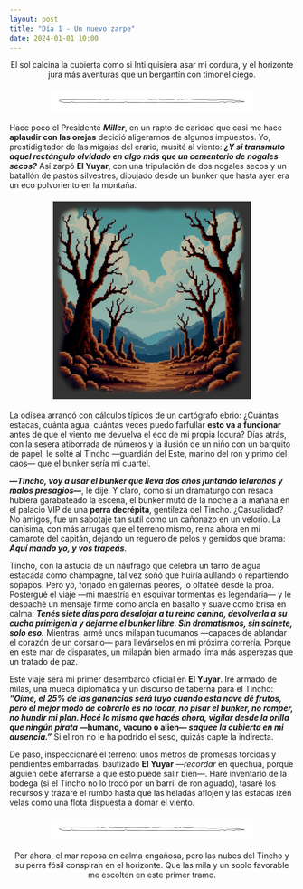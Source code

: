 ```yaml
---
layout: post
title: "Día 1 - Un nuevo zarpe"
date: 2024-01-01 10:00
---
```

<div style="text-align: center;">
  <p>El sol calcina la cubierta como si Inti quisiera asar mi cordura, y el horizonte jura más aventuras que un bergantín con timonel ciego.</p>
</div>

<img src="/assets/images/separador.png" alt="Separador" style="display: block; margin: 20px auto;">

Hace poco el Presidente **_Miller_**, en un rapto de caridad que casi me hace **aplaudir con las orejas** decidió aligerarnos de algunos impuestos. Yo, prestidigitador de las migajas del erario, musité al viento: **_¿Y si transmuto aquel rectángulo olvidado en algo más que un cementerio de nogales secos?_** Así zarpó **El Yuyar**, con una tripulación de dos nogales secos y un batallón de pastos silvestres, dibujado desde un bunker que hasta ayer era un eco polvoriento en la montaña.

<img src="/assets/images/nogales.jpg" alt="Nogales Secos" style="display: block; margin: 20px auto;">

La odisea arrancó con cálculos típicos de un cartógrafo ebrio: ¿Cuántas estacas, cuánta agua, cuántas veces puedo farfullar **esto va a funcionar** antes de que el viento me devuelva el eco de mi propia locura? Días atrás, con la sesera atiborrada de números y la ilusión de un niño con un barquito de papel, le solté al Tincho —guardián del Este, marino del ron y primo del caos— que el bunker sería mi cuartel.
<br>

**—_Tincho, voy a usar el bunker que lleva dos años juntando telarañas y malos presagios_—**, le dije. Y claro, como si un dramaturgo con resaca hubiera garabateado la escena, el bunker mutó de la noche a la mañana en el palacio VIP de una **perra decrépita**, gentileza del Tincho. ¿Casualidad? No amigos, fue un sabotaje tan sutil como un cañonazo en un velorio. La canísima, con más arrugas que el terreno mismo, reina ahora en mi camarote del capitán, dejando un reguero de pelos y gemidos que brama: **_Aquí mando yo, y vos trapeás_**.
<br>

Tincho, con la astucia de un náufrago que celebra un tarro de agua estacada como champagne, tal vez soñó que huiría aullando o repartiendo sopapos. Pero yo, forjado en galernas peores, lo olfateé desde la proa. Postergué el viaje —mi maestría en esquivar tormentas es legendaria— y le despaché un mensaje firme como ancla en basalto y suave como brisa en calma: **_Tenés siete días para desalojar a tu reina canina, devolverla a su cucha primigenia y dejarme el bunker libre. Sin dramatismos, sin sainete, solo eso._** Mientras, armé unos milapan tucumanos —capaces de ablandar el corazón de un corsario— para llevárselos en mi próxima correría. Porque en este mar de disparates, un milapán bien armado lima más asperezas que un tratado de paz.
<br>

Este viaje será mi primer desembarco oficial en **El Yuyar**. Iré armado de milas, una mueca diplomática y un discurso de taberna para el Tincho: **_“Oíme, el 25% de las ganancias será tuyo cuando esta nave dé frutos, pero el mejor modo de cobrarlo es no tocar, no pisar el bunker, no romper, no hundir mi plan. Hacé lo mismo que hacés ahora, vigilar desde la orilla que ningún pirata_ —humano, vacuno o alien— _saquee la cubierta en mi ausencia.”_** Si el ron no le ha podrido el seso, quizás capte la indirecta.
<br>

De paso, inspeccionaré el terreno: unos metros de promesas torcidas y pendientes embarradas, bautizado **El Yuyar** —_recordar_ en quechua, porque alguien debe aferrarse a que esto puede salir bien—. Haré inventario de la bodega (si el Tincho no lo trocó por un barril de ron aguado), tasaré los recursos y trazaré el rumbo hasta que las heladas aflojen y las estacas izen velas como una flota dispuesta a domar el viento.

<img src="/assets/images/separador.png" alt="Separador" style="display: block; margin: 20px auto;">

<div style="text-align: center;">
  <p>Por ahora, el mar reposa en calma engañosa, pero las nubes del Tincho y su perra fósil conspiran en el horizonte. Que las mila y un soplo favorable me escolten en este primer tramo.</p>
</div>
